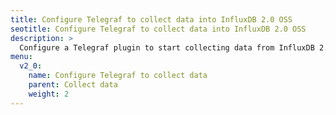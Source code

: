 ```yaml
---
title: Configure Telegraf to collect data into InfluxDB 2.0 OSS
seotitle: Configure Telegraf to collect data into InfluxDB 2.0 OSS
description: >
  Configure a Telegraf plugin to start collecting data from InfluxDB 2.0 OSS
menu:
  v2_0:
    name: Configure Telegraf to collect data
    parent: Collect data
    weight: 2
---
```

